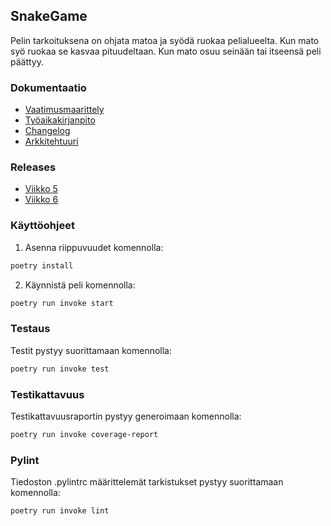 ## SnakeGame

Pelin tarkoituksena on ohjata matoa ja syödä ruokaa pelialueelta.
Kun mato syö ruokaa se kasvaa pituudeltaan. Kun mato osuu seinään tai
itseensä peli päättyy.

### Dokumentaatio

- [Vaatimusmaarittely](https://github.com/sannilatvala/ot-harjoitustyo/blob/main/dokumentaatio/vaatimusmaarittely.md)
- [Työaikakirjanpito](https://github.com/sannilatvala/ot-harjoitustyo/blob/main/dokumentaatio/tyoaikakirjanpito.md)
- [Changelog](https://github.com/sannilatvala/ot-harjoitustyo/blob/main/dokumentaatio/changelog.md)
- [Arkkitehtuuri](https://github.com/sannilatvala/ot-harjoitustyo/blob/main/dokumentaatio/arkkitehtuuri.md)

### Releases

- [Viikko 5](https://github.com/sannilatvala/ot-harjoitustyo/releases/tag/Viikko5)
- [Viikko 6](https://github.com/sannilatvala/ot-harjoitustyo/releases/tag/Viikko6)


### Käyttöohjeet

1. Asenna riippuvuudet komennolla:
```bash
poetry install
```
2. Käynnistä peli komennolla:
```bash
poetry run invoke start
```

### Testaus

Testit pystyy suorittamaan komennolla:
```bash
poetry run invoke test
```

### Testikattavuus

Testikattavuusraportin pystyy generoimaan komennolla:

```bash
poetry run invoke coverage-report
```

### Pylint

Tiedoston .pylintrc määrittelemät tarkistukset pystyy suorittamaan komennolla:

```bash
poetry run invoke lint
```
